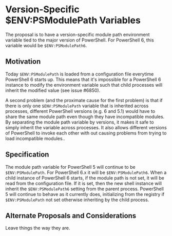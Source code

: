 ﻿---
RFC: RFC
Author: Bruce Payette
Status: Draft
SupercededBy: 
Version: 6.1
Area: Modules
Comments Due: July 30, 2018
Plan to implement: Yes
---

# Version-Specific $ENV:PSModulePath Variables

The proposal is to have a version-specific module path environment variable tied to the major version of PowerShell. For PowerShell 6, this variable would be `$ENV:PSModulePath6`.

## Motivation

Today `$ENV:PSModulePath` is loaded from a configuration file everytime PowerShell 6 starts up. This means that it's impossible for a PowerShell 6 instance to modify the environment variable such that child processes will inherit the modified value (see issue #6850).

A second problem (and the proximate cause for the first problem) is that if there is only one `$ENV:PSModulePath` variable that is inherited across processes, different PowerShell versions (e.g. 6 and 5.1) would have to share the same module path even though they have incompatible modules. By separating the module path variable by versions, it makes it safe to simply inherit the variable across processes. It also allows different versions of PowerShell to invoke each other with out causing problems from trying to load incompatible modules..

## Specification

The module path variable for PowerShell 5 will continue to be `$ENV:PSModulePath`. For PowerShell 6.x it will be `$ENV:PSModulePath6`. When a child instance of PowerShell 6 starts, if the module path is not set, it will be read from the configuration file. If it is set, then the new shell instance will inherit the `$ENV:PSModulePath6` setting from the parent process. PowerShell 5 will continue to behave as it currently does, initializing from the registry if `$ENV:PSModulePath` not set otherwise inheriting by the child process.


## Alternate Proposals and Considerations

Leave things the way they are.
